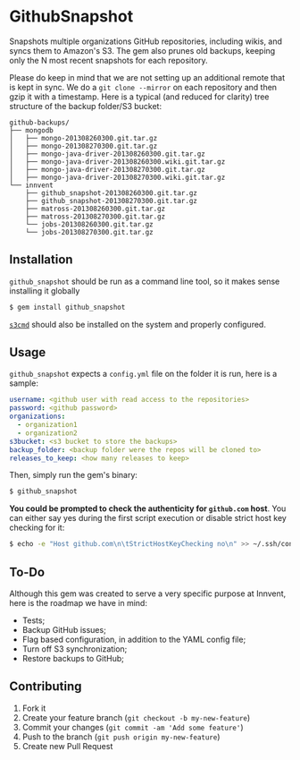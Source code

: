 # GithubSnapshot

Snapshots multiple organizations GitHub repositories, including wikis, and syncs them to Amazon's S3. The gem also prunes old backups, keeping only the N most recent snapshots for each repository.

Please do keep in mind that we are not setting up an additional remote that is kept in sync. We do a `git clone --mirror` on each repository and then gzip it with a timestamp. Here is a typical (and reduced for clarity) tree structure of the backup folder/S3 bucket:

```
github-backups/
├── mongodb
│   ├── mongo-201308260300.git.tar.gz
│   ├── mongo-201308270300.git.tar.gz
│   ├── mongo-java-driver-201308260300.git.tar.gz
│   ├── mongo-java-driver-201308260300.wiki.git.tar.gz
│   ├── mongo-java-driver-201308270300.git.tar.gz
│   ├── mongo-java-driver-201308270300.wiki.git.tar.gz
└── innvent
    ├── github_snapshot-201308260300.git.tar.gz
    ├── github_snapshot-201308270300.git.tar.gz
    ├── matross-201308260300.git.tar.gz
    ├── matross-201308270300.git.tar.gz
    └── jobs-201308260300.git.tar.gz
    └── jobs-201308270300.git.tar.gz
```

## Installation

`github_snapshot` should be run as a command line tool, so it makes sense installing it globally

```bash
$ gem install github_snapshot
```

[`s3cmd`](https://github.com/s3tools/s3cmd) should also be installed on the system and properly configured.

## Usage

`github_snapshot` expects a `config.yml` file on the folder it is run, here is a sample:

```yaml
username: <github user with read access to the repositories>
password: <github password>
organizations:
  - organization1
  - organization2
s3bucket: <s3 bucket to store the backups>
backup_folder: <backup folder were the repos will be cloned to>
releases_to_keep: <how many releases to keep>
```

Then, simply run the gem's binary:

```bash
$ github_snapshot
```

**You could be prompted to check the authenticity for `github.com` host**. You can either say yes during the first script execution or disable strict host key checking for it:

```bash
$ echo -e "Host github.com\n\tStrictHostKeyChecking no\n" >> ~/.ssh/config
```

## To-Do

Although this gem was created to serve a very specific purpose at Innvent, here is the roadmap we have in mind:

- Tests;
- Backup GitHub issues;
- Flag based configuration, in addition to the YAML config file;
- Turn off S3 synchronization;
- Restore backups to GitHub;

## Contributing

1. Fork it
2. Create your feature branch (`git checkout -b my-new-feature`)
3. Commit your changes (`git commit -am 'Add some feature'`)
4. Push to the branch (`git push origin my-new-feature`)
5. Create new Pull Request
